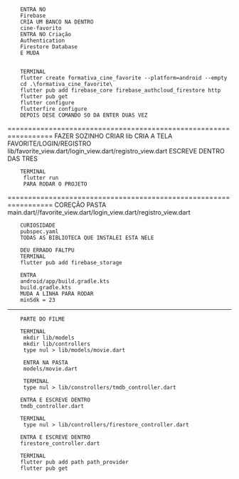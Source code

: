         ENTRA NO 
        Firebase
        CRIA UM BANCO NA DENTRO 
        cine-favorito
        ENTRA NO Criação 
        Authentication
        Firestore Database 
        E MUDA 

        
        TERMINAL 
        flutter create formativa_cine_favorite --platform=android --empty
        cd .\formativa_cine_favorite\
        flutter pub add firebase_core firebase_authcloud_firestore http
        flutter pub get
        flutter configure 
        flutterfire configure
        DEPOIS DESE COMANDO SO DA ENTER DUAS VEZ 

=================================================================
                        FAZER SOZINHO
        CRIAR 
        lib 
        CRIA A TELA FAVORITE/LOGIN/REGISTRO
        lib/favorite_view.dart/login_view.dart/registro_view.dart
        ESCREVE DENTRO DAS TRES 

        TERMINAL 
         flutter run 
         PARA RODAR O PROJETO 

=================================================================
                        COREÇÃO
        PASTA 
        main.dart//favorite_view.dart/login_view.dart/registro_view.dart

        CURIOSIDADE 
        pubspec.yaml
        TODAS AS BIBLIOTECA QUE INSTALEI ESTA NELE
      
        DEU ERRADO FALTPU 
        TERMINAL
        flutter pub add firebase_storage 

        ENTRA 
        android/app/build.gradle.kts
        build.gradle.kts
        MUDA A LINHA PARA RODAR 
        minSdk = 23 

----------------------------------------------------------------------
        PARTE DO FILME 

        TERMINAL 
         mkdir lib/models
         mkdir lib/controllers
         type nul > lib/models/movie.dart

         ENTRA NA PASTA 
         models/movie.dart

         TERMINAL 
         type nul > lib/constrollers/tmdb_controller.dart

        ENTRA E ESCREVE DENTRO
        tmdb_controller.dart

        TERMINAL 
         type nul > lib/controllers/firestore_controller.dart

        ENTRA E ESCREVE DENTRO
        firestore_controller.dart

        TERMINAL
        flutter pub add path path_provider
        flutter pub get

        




